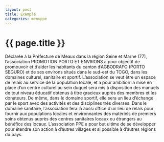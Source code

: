 ```yaml
---
layout: post
title: Exemple
categories: menuppe
---
```


{{ page.title }}
================

Déclarée à la Préfecture de Meaux dans la région Seine et Marne (77), l’association PROMOTION PORTO ET ENVIRONS a pour objectif de promouvoir et d’aider les habitants du canton d’AGBODRAFO (PORTO SEGURO) et de ses environs situés dans le sud-est du  TOGO,  dans les domaines culturel, sanitaire et sportif. L’association se veut être un espace de relais au service de la population locale, et a pour ambition la mise en place d’un centre culturel au sein duquel sera mis à disposition des manuels de tout niveau éducatif obtenus à titre gracieux auprès des membres et les donateurs. De même, dans le domaine sportif, elle sera un lieu d’échange par le sport avec des activités et des disciplines très diverses. Dans le domaine sanitaire, l’association fera là aussi office d’un lieu de relais pour fournir aux populations locales et environnantes des matériels de premiers soins obtenus auprès des centres sanitaires locaux ou étrangers au bénéfice des locaux. L’association PPE a pour but ultime de se développer pour étendre son action à d’autres villages et si possible à d’autres régions du pays.

